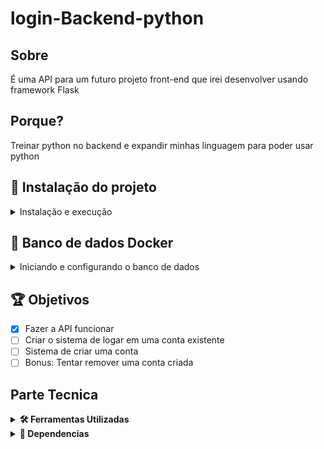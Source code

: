 # login-Backend-python

## Sobre
É uma API para um futuro projeto front-end que irei desenvolver usando framework Flask

## Porque?
Treinar python no backend e expandir minhas linguagem para poder usar python

## 🚀 Instalação do projeto
<details>
  <summary>Instalação e execução</summary>
  
  #### 1 - Clone o repositório
  - Use o comando ```git clone git@github.com:JoaoVMarques/login-backend.git```
  - Entre na pasta ```cd login-backend```

  #### 2 - Criar o ambiente virtual
  - Inicie o ambiente virtual ```python3 -m venv .venv && source .venv/bin/activate```
  
  #### 3 - Instalar as dependencias
  - Para instalar as dependencias ```python3 -m pip install -r dev-requirements.txt```

  #### 4 - Inicie o banco de dados
  - Para iniciar o banco de dados siga os passos de **Iniciando e configurando o banco de dados**
  
  #### 5 - Iniciar o servidor
  - Para iniciar o servidor ```python3 -m login_backend```

</details>


## 🐋 Banco de dados Docker
<details>
  <summary>Iniciando e configurando o banco de dados</summary>

  ⚠️ O docker precisa estar instalado e  estar na versão 1.29 ou superior ⚠️ [documentação para instalar o docker](https://docs.docker.com/compose/install/)

  para iniciar o banco de dados use o comando ```docker compose up -d```

  - ⚙️ configurações padrões do banco de dados
  ```
  host: localhost
  port: 3306
  user: root
  password: password
  ```

</details>

## 🏆 Objetivos
- [x] Fazer a API funcionar
- [ ] Criar o sistema de logar em uma conta existente
- [ ] Sistema de criar uma conta
- [ ] Bonus: Tentar remover uma conta criada

## Parte Tecnica
<details>
  <summary><strong>🛠️ Ferramentas Utilizadas</strong></summary><br />

  - [Python](https://www.python.org/) Montar o projeto
  - [VsCode](https://code.visualstudio.com/) Editor de codigo fonte
</details>

<details>
  <summary><strong>🧰 Dependencias</strong></summary><br />
  
  - Todas as dependencias estão dentro de ```dev-requirements.txt```
  - [Flask](https://flask.palletsprojects.com/en/2.2.x/) Framework para o servidor 
  - [SQLAlchemy](https://www.sqlalchemy.org/) ORM
  - [pymysql](https://pypi.org/project/pymysql/) conectar o python com mysql
  - [Flake8](https://flake8.pycqa.org/en/latest/) Linter
  - [Pytest](https://docs.pytest.org/en/7.2.x/) Testes
  - [Pytest-cov](https://pytest-cov.readthedocs.io/en/latest/) Porcentagem de testes
  - [flask-expects-json](https://pypi.org/project/flask-expects-json/) Validar schemas do json
  
</details>
